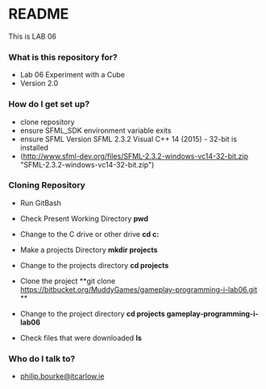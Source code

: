 # README #

This is LAB 06 

### What is this repository for? ###

* Lab 06 Experiment with a Cube
* Version 2.0

### How do I get set up? ###

* clone repository
* ensure SFML_SDK environment variable exits
* ensure SFML Version SFML 2.3.2 Visual C++ 14 (2015) - 32-bit is installed
* (http://www.sfml-dev.org/files/SFML-2.3.2-windows-vc14-32-bit.zip "SFML-2.3.2-windows-vc14-32-bit.zip")

### Cloning Repository ###
* Run GitBash

* Check Present Working Directory
**pwd**

* Change to the C drive or other drive
**cd c:**

* Make a projects Directory
**mkdir projects**

* Change to the projects directory
**cd projects**

* Clone the project
**git clone https://bitbucket.org/MuddyGames/gameplay-programming-i-lab06.git
**
* Change to the project directory
**cd projects gameplay-programming-i-lab06**

* Check files that were downloaded
**ls**

### Who do I talk to? ###

* philip.bourke@itcarlow.ie